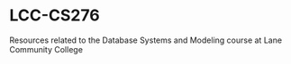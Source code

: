 # LCC-CS276
Resources related to the Database Systems and Modeling course at Lane Community College
